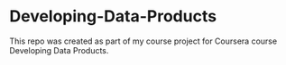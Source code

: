 # Developing-Data-Products
This repo was created as part of my course project for Coursera course Developing Data Products.
